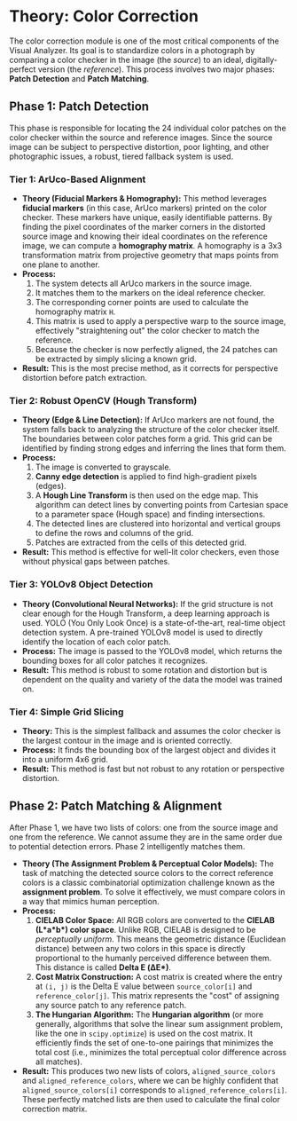 # Theory: Color Correction

The color correction module is one of the most critical components of the Visual Analyzer. Its goal is to standardize colors in a photograph by comparing a color checker in the image (the *source*) to an ideal, digitally-perfect version (the *reference*). This process involves two major phases: **Patch Detection** and **Patch Matching**.

## Phase 1: Patch Detection

This phase is responsible for locating the 24 individual color patches on the color checker within the source and reference images. Since the source image can be subject to perspective distortion, poor lighting, and other photographic issues, a robust, tiered fallback system is used.

### Tier 1: ArUco-Based Alignment

-   **Theory (Fiducial Markers & Homography):** This method leverages **fiducial markers** (in this case, ArUco markers) printed on the color checker. These markers have unique, easily identifiable patterns. By finding the pixel coordinates of the marker corners in the distorted source image and knowing their ideal coordinates on the reference image, we can compute a **homography matrix**. A homography is a 3x3 transformation matrix from projective geometry that maps points from one plane to another.
-   **Process:**
    1.  The system detects all ArUco markers in the source image.
    2.  It matches them to the markers on the ideal reference checker.
    3.  The corresponding corner points are used to calculate the homography matrix `H`.
    4.  This matrix is used to apply a perspective warp to the source image, effectively "straightening out" the color checker to match the reference.
    5.  Because the checker is now perfectly aligned, the 24 patches can be extracted by simply slicing a known grid.
-   **Result:** This is the most precise method, as it corrects for perspective distortion before patch extraction.

### Tier 2: Robust OpenCV (Hough Transform)

-   **Theory (Edge & Line Detection):** If ArUco markers are not found, the system falls back to analyzing the structure of the color checker itself. The boundaries between color patches form a grid. This grid can be identified by finding strong edges and inferring the lines that form them.
-   **Process:**
    1.  The image is converted to grayscale.
    2.  **Canny edge detection** is applied to find high-gradient pixels (edges).
    3.  A **Hough Line Transform** is then used on the edge map. This algorithm can detect lines by converting points from Cartesian space to a parameter space (Hough space) and finding intersections.
    4.  The detected lines are clustered into horizontal and vertical groups to define the rows and columns of the grid.
    5.  Patches are extracted from the cells of this detected grid.
-   **Result:** This method is effective for well-lit color checkers, even those without physical gaps between patches.

### Tier 3: YOLOv8 Object Detection

-   **Theory (Convolutional Neural Networks):** If the grid structure is not clear enough for the Hough Transform, a deep learning approach is used. YOLO (You Only Look Once) is a state-of-the-art, real-time object detection system. A pre-trained YOLOv8 model is used to directly identify the location of each color patch.
-   **Process:** The image is passed to the YOLOv8 model, which returns the bounding boxes for all color patches it recognizes.
-   **Result:** This method is robust to some rotation and distortion but is dependent on the quality and variety of the data the model was trained on.

### Tier 4: Simple Grid Slicing

-   **Theory:** This is the simplest fallback and assumes the color checker is the largest contour in the image and is oriented correctly.
-   **Process:** It finds the bounding box of the largest object and divides it into a uniform 4x6 grid.
-   **Result:** This method is fast but not robust to any rotation or perspective distortion.

## Phase 2: Patch Matching & Alignment

After Phase 1, we have two lists of colors: one from the source image and one from the reference. We cannot assume they are in the same order due to potential detection errors. Phase 2 intelligently matches them.

-   **Theory (The Assignment Problem & Perceptual Color Models):** The task of matching the detected source colors to the correct reference colors is a classic combinatorial optimization challenge known as the **assignment problem**. To solve it effectively, we must compare colors in a way that mimics human perception.
-   **Process:**
    1.  **CIELAB Color Space:** All RGB colors are converted to the **CIELAB (L\*a\*b\*) color space**. Unlike RGB, CIELAB is designed to be *perceptually uniform*. This means the geometric distance (Euclidean distance) between any two colors in this space is directly proportional to the humanly perceived difference between them. This distance is called **Delta E (ΔE\*)**.
    2.  **Cost Matrix Construction:** A cost matrix is created where the entry at `(i, j)` is the Delta E value between `source_color[i]` and `reference_color[j]`. This matrix represents the "cost" of assigning any source patch to any reference patch.
    3.  **The Hungarian Algorithm:** The **Hungarian algorithm** (or more generally, algorithms that solve the linear sum assignment problem, like the one in `scipy.optimize`) is used on the cost matrix. It efficiently finds the set of one-to-one pairings that minimizes the total cost (i.e., minimizes the total perceptual color difference across all matches).
-   **Result:** This produces two new lists of colors, `aligned_source_colors` and `aligned_reference_colors`, where we can be highly confident that `aligned_source_colors[i]` corresponds to `aligned_reference_colors[i]`. These perfectly matched lists are then used to calculate the final color correction matrix.
